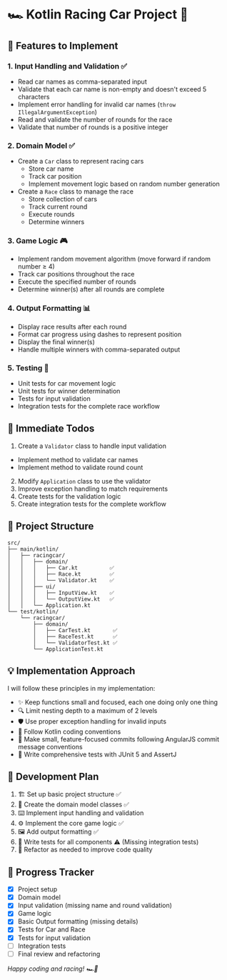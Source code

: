 # 🏎️ Kotlin Racing Car Project 🏁

## 🚀 Features to Implement

### 1. Input Handling and Validation ✅
 - Read car names as comma-separated input 
- Validate that each car name is non-empty and doesn't exceed 5 characters 
- Implement error handling for invalid car names (`throw IllegalArgumentException`) 
- Read and validate the number of rounds for the race 
- Validate that number of rounds is a positive integer

### 2. Domain Model ✅
- Create a `Car` class to represent racing cars
  - Store car name
  - Track car position
  - Implement movement logic based on random number generation
- Create a `Race` class to manage the race
  - Store collection of cars
  - Track current round
  - Execute rounds
  - Determine winners

### 3. Game Logic 🎮
- Implement random movement algorithm (move forward if random number ≥ 4)
- Track car positions throughout the race
- Execute the specified number of rounds
- Determine winner(s) after all rounds are complete

### 4. Output Formatting 📊
- Display race results after each round
- Format car progress using dashes to represent position
- Display the final winner(s)
- Handle multiple winners with comma-separated output

### 5. Testing 🧪
- Unit tests for car movement logic
- Unit tests for winner determination
- Tests for input validation
- Integration tests for the complete race workflow

## 🚨 Immediate Todos
1. Create a `Validator` class to handle input validation
  - Implement method to validate car names
  - Implement method to validate round count
2. Modify `Application` class to use the validator
3. Improve exception handling to match requirements
4. Create tests for the validation logic
5. Create integration tests for the complete workflow

## 📁 Project Structure
```
src/
├── main/kotlin/
│   ├── racingcar/
│   │   ├── domain/
│   │   │   ├── Car.kt          ✅
│   │   │   ├── Race.kt         ✅
│   │   │   └── Validator.kt    ✅  
│   │   ├── ui/
│   │   │   ├── InputView.kt    ✅
│   │   │   └── OutputView.kt   ✅
│   │   └── Application.kt
└── test/kotlin/
    └── racingcar/
        ├── domain/
        │   ├── CarTest.kt       ✅
        │   ├── RaceTest.kt      ✅
        │   └── ValidatorTest.kt ✅
        └── ApplicationTest.kt
```

## 💡 Implementation Approach

I will follow these principles in my implementation:
- ✨ Keep functions small and focused, each one doing only one thing
- 🔍 Limit nesting depth to a maximum of 2 levels
- 🛡️ Use proper exception handling for invalid inputs
- 📏 Follow Kotlin coding conventions
- 📝 Make small, feature-focused commits following AngularJS commit message conventions
- 🧪 Write comprehensive tests with JUnit 5 and AssertJ

## 📅 Development Plan
1. 🏗️ Set up basic project structure ✅
2. 🚗 Create the domain model classes ✅
3. ⌨️ Implement input handling and validation
4. ⚙️ Implement the core game logic ✅
5. 🖼️ Add output formatting ✅
6. 🧪 Write tests for all components ⚠️ (Missing integration tests)
7. 🔄 Refactor as needed to improve code quality

## 🔄 Progress Tracker
- [x] Project setup
- [x] Domain model
- [x] Input validation (missing name and round validation)
- [x] Game logic
- [x] Basic Output formatting (missing details)
- [x] Tests for Car and Race
- [x] Tests for input validation
- [ ] Integration tests
- [ ] Final review and refactoring

_Happy coding and racing! 🏎️💨_
